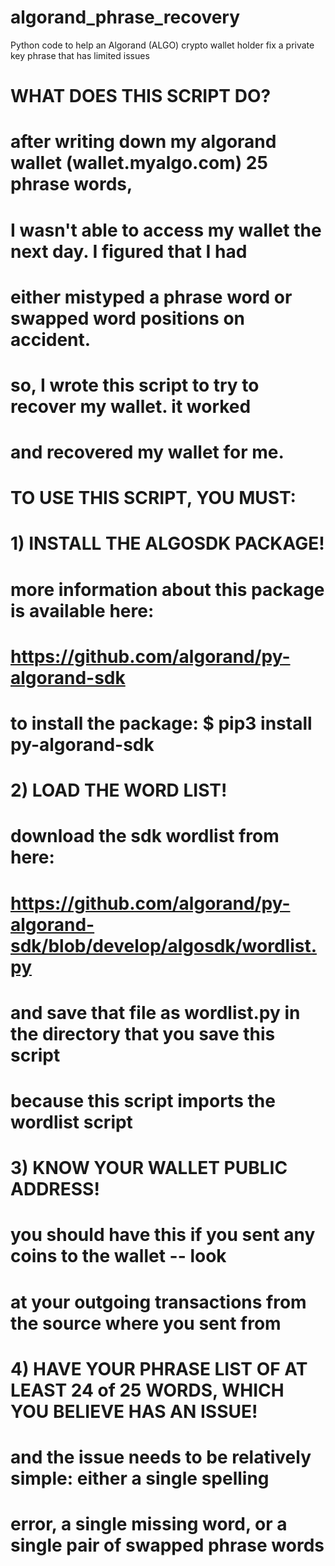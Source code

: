# algorand_phrase_recovery
Python code to help an Algorand (ALGO) crypto wallet holder fix a private key phrase that has limited issues

# WHAT DOES THIS SCRIPT DO?
#
# after writing down my algorand wallet (wallet.myalgo.com) 25 phrase words,
# I wasn't able to access my wallet the next day.  I figured that I had
# either mistyped a phrase word or swapped word positions on accident.
# so, I wrote this script to try to recover my wallet.  it worked
# and recovered my wallet for me.


# TO USE THIS SCRIPT, YOU MUST:
#
# 1) INSTALL THE ALGOSDK PACKAGE!
#     more information about this package is available here:
#     https://github.com/algorand/py-algorand-sdk
#     to install the package: $ pip3 install py-algorand-sdk
#
# 2) LOAD THE WORD LIST!
#     download the sdk wordlist from here:
#     https://github.com/algorand/py-algorand-sdk/blob/develop/algosdk/wordlist.py
#     and save that file as wordlist.py in the directory that you save this script
#     because this script imports the wordlist script
#
# 3) KNOW YOUR WALLET PUBLIC ADDRESS!
#     you should have this if you sent any coins to the wallet -- look
#     at your outgoing transactions from the source where you sent from
#
# 4) HAVE YOUR PHRASE LIST OF AT LEAST 24 of 25 WORDS, WHICH YOU BELIEVE HAS AN ISSUE!
#     and the issue needs to be relatively simple: either a single spelling
#     error, a single missing word, or a single pair of swapped phrase words
